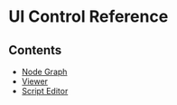 # UI Control Reference #

## Contents ##

- [Node Graph](NodeGraph.md)
- [Viewer](Viewer.md)
- [Script Editor](ScriptEditor.md)

